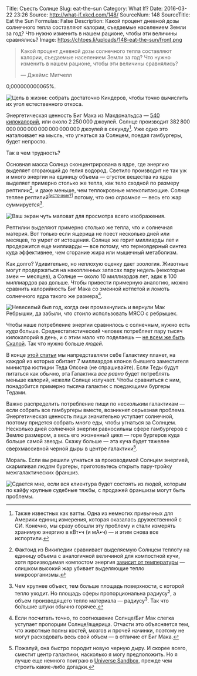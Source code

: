 Title: Съесть Солнце
Slug: eat-the-sun
Category: What If?
Date: 2016-03-22 23:26
Source: http://what-if.xkcd.com/148/
SourceNum: 148
SourceTitle: Eat the Sun
Formulas: False
Description: Какой процент дневной дозы солнечного тепла составляют калории, съедаемые населением Земли за год? Что нужно изменить в нашем рационе, чтобы эти величины сравнялись?
Image: https://chtoes.li/uploads/148-eat-the-sun/front.png

> Какой процент дневной дозы солнечного тепла составляют калории, съедаемые населением Земли за год? Что нужно изменить в нашем рационе, чтобы эти величины сравнялись?
>
> — Джеймс Митчелл

0,000000000065%.

![](/uploads/148-eat-the-sun/easy_ru.png "Цель в жизни: собрать достаточно Киндеров, чтобы точно вычислить их угол естественного откоса.")

Энергетическая ценность Биг Мака из Макдональдса — [540 килокалорий][1], или около 2&thinsp;250&thinsp;000 джоулей. Солнце производит 382&thinsp;800&thinsp;000&thinsp;000&thinsp;000&thinsp;000&thinsp;000&thinsp;000&thinsp;000 джоулей в секунду[^1]. Уже одно это наталкивает на мысль, что угнаться за Солнцем, поедая гамбургеры, будет непросто.

[^1]: Также известных как ватты. Одна из немногих привычных для Америки единиц измерения, которая оказалась дружественной с СИ. Конечно, мы сразу обошли эту проблему и стали измерять хранимую энергию в кВт•ч (и мА•ч) — и этим снова все испортили.

Так в чем трудность?

Основная масса Солнца сконцентрирована в ядре, где энергию выделяет сгорающий до гелия водород. Светило производит не так уж и много энергии на единицу объема&nbsp;— сгусток вещества из ядра выделяет примерно столько же тепла, как тело сходной по размеру рептилии[^2], и даже меньше, чем теплокровные млекопитающие. Солнце теплее рептилий<sup>[[источник?][3]]</sup> потому, что оно *огромное*&nbsp;— весь его жар суммируется[^3].

[^2]: Фактоид из Википедии сравнивает выделяемую Солнцем теплоту на единицу объема с аналогичной величиной для компостной кучи, хотя производимая компостом энергия [зависит от температуры][2] — слишком высокий жар убивает выделяющие тепло микроорганизмы.

[^3]: Чем крупнее объект, тем больше площадь поверхности, с которой тепло уходит. Но площадь сферы пропорциональна радиусу<sup>2</sup>, а объем производящего тепло материала — радиусу<sup>3</sup>. Так что бо́льшие штуки обычно горячее.

![](/uploads/148-eat-the-sun/actualsize_ru.png "Ваш экран чуть маловат для просмотра всего изображения.")

Рептилии выделяют примерно столько же тепла, что и солнечная материя. Вот только если ящерица не поест несколько дней или месяцев, то умрет от истощения. Солнце же горит миллиарды лет и продержится еще миллиарды&nbsp;— все потому, что термоядерный синтез куда эффективнее, чем сгорание жира или мышечный метаболизм.

Как долго? Удивительно, но неплохую оценку дает зоология. Животные могут продержаться на накопленных запасах пару недель (некоторые змеи&nbsp;— месяцев), а Солнце&nbsp;— около 10 миллиардов лет, эдак в 100 миллиардов раз дольше. Чтобы привести примерную аналогию, можно сравнить калорийность Биг Мака со змеиной котлетой и ломоть солнечного ядра такого же размера[^4].

[^4]: Если посчитать точно, то соотношение Солнце/Биг Мак слегка уступает пропорции Солнце/ящерица. Отчасти это объясняется тем, что животные полны костей, мозгов и прочей начинки, поэтому не могут расходовать весь свой объем&nbsp;— в отличие от Биг Мака.

![](/uploads/148-eat-the-sun/snakemeat_ru.png "Невеселый был год, когда они промахнулись и вернули Мак Ребрышки, да забыли, что стоило использовать МЯСО с ребрышек.")

Чтобы наше потребление энергии сравнилось с солнечным, нужно есть *куда* больше. Среднестатистический человек потребляет пару тысяч килокалорий в день, и с этим мало что поделаешь&nbsp;— [не всем же быть Скалой][4]. Так что нужно больше *людей*.

В конце [этой статьи][5] мы напредставляли себе Галактику планет, на каждой из которых обитает 7&nbsp;миллиардов клонов бывшего заместителя министра юстиции Теда Олсона (не спрашивайте). Если Теды будут питаться как обычно, эта Галактика *все равно* будет потреблять меньше калорий, нежели Солнце излучает. Чтобы сравниться с ним, понадобится примерно тысяча галактик с поедающими бургеры Тедами.

Важно распределить потребление пищи по нескольким галактикам&nbsp;— если собрать все гамбургеры вместе, возникнет серьезная проблема. Энергетическая ценность пищи значительно уступает солнечной, поэтому придется собрать *много* еды, чтобы угнаться за Солнцем. Несколько дней солнечной энергии равносильны сфере гамбургеров с Землю размером, а весь его жизненный цикл&nbsp;— горе бургеров куда больше самой звезды. Скажу больше&nbsp;— эта куча будет тяжелее сверхмассивной черной дыры в центре галактики[^5].

[^5]: Пожалуй, она быстро породит новую черную дыру. И скорее всего, сместит центр галактики, насколько я могу предположить. Но я лучше еще немного поиграю в [Universe Sandbox][6], прежде чем строить какие-либо догадки.

Мораль. Если вы решили угнаться за производимой Солнцем энергией, скармливая людям бургеры, приготовьтесь открыть пару-тройку межгалактических франшиз.

![](/uploads/148-eat-the-sun/franchises_ru.png "Сдается мне, если вся клиентура будет состоять из людей, которым по кайфу крупные судебные тяжбы, с продажей франшизы могут быть проблемы.")

[1]: http://nutrition.mcdonalds.com/getnutrition/nutritionfacts.pdf "Данные о питательности популярных блюд Макдональдса (англ.) | Nutrition Facts"

[2]: http://www.hindawi.com/journals/ijce/2010/627930/ "Энергия из отходов: повторное использование тепла от разложения компоста в качестве возобновляемого источника энергии (англ.) | Hindawi Publishing Corporation"

[3]: http://fs00.infourok.ru/images/doc/187/213538/img7.jpg "Солнце — источник света и тепла"

[4]: http://steelsports.ru/trenirovki-duejna-dzhonsona/ "Тренировки Дуэйна Джонсона | Steelsports"

[5]: https://chtoes.li/2-undecillion-dollars-lawsuit "Иск на 2 ундециллиона долларов | Что если?"

[6]: http://universesandbox.com/ "Universe Sandbox (англ.)"